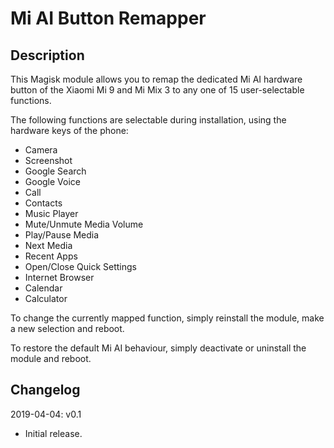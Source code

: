# **Mi AI Button Remapper**

## Description

This Magisk module allows you to remap the dedicated Mi AI hardware button of
the Xiaomi Mi 9 and Mi Mix 3 to any one of 15 user-selectable functions.

The following functions are selectable during installation, using the hardware
keys of the phone:

* Camera
* Screenshot
* Google Search
* Google Voice
* Call
* Contacts
* Music Player
* Mute/Unmute Media Volume
* Play/Pause Media
* Next Media
* Recent Apps
* Open/Close Quick Settings
* Internet Browser
* Calendar
* Calculator

To change the currently mapped function, simply reinstall the module, make a
new selection and reboot.

To restore the default Mi AI behaviour, simply deactivate or uninstall the
module and reboot.

## Changelog

2019-04-04: v0.1

- Initial release.
